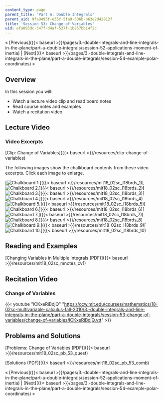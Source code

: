 ```yaml
---
content_type: page
parent_title: 'Part A: Double Integrals'
parent_uid: 9fa9495f-e35f-5fa9-506b-b63e2d42812f
title: 'Session 53: Change of Variables'
uid: efa093dc-347f-d4af-527f-1b857bb14f2c
---
```


« [Previous]({{< baseurl >}}/pages/3.-double-integrals-and-line-integrals-in-the-plane/part-a-double-integrals/session-52-applications-moment-of-inertia) | [Next]({{< baseurl >}}/pages/3.-double-integrals-and-line-integrals-in-the-plane/part-a-double-integrals/session-54-example-polar-coordinates) »

Overview
--------

In this session you will:

*   Watch a lecture video clip and read board notes
*   Read course notes and examples
*   Watch a recitation video

Lecture Video
-------------

### Video Excerpts

[Clip: Change of Variables]({{< baseurl >}}/resources/clip-change-of-variables)

The following images show the chalkboard contents from these video excerpts. Click each image to enlarge.

[![Chalkboard 1.](BASEURL_PLACEHOLDER/resources/mit18_02sc_l18brds_1a)]({{< baseurl >}}/resources/mit18_02sc_l18brds_1)[![Chalkboard 2.](BASEURL_PLACEHOLDER/resources/mit18_02sc_l18brds_2a)]({{< baseurl >}}/resources/mit18_02sc_l18brds_2)[![Chalkboard 3.](BASEURL_PLACEHOLDER/resources/mit18_02sc_l18brds_3a)]({{< baseurl >}}/resources/mit18_02sc_l18brds_3)[![Chalkboard 4.](BASEURL_PLACEHOLDER/resources/mit18_02sc_l18brds_4a)]({{< baseurl >}}/resources/mit18_02sc_l18brds_4)  
[![Chalkboard 5.](BASEURL_PLACEHOLDER/resources/mit18_02sc_l18brds_5a)]({{< baseurl >}}/resources/mit18_02sc_l18brds_5)[![Chalkboard 6.](BASEURL_PLACEHOLDER/resources/mit18_02sc_l18brds_6a)]({{< baseurl >}}/resources/mit18_02sc_l18brds_6)[![Chalkboard 7.](BASEURL_PLACEHOLDER/resources/mit18_02sc_l18brds_7a)]({{< baseurl >}}/resources/mit18_02sc_l18brds_7)[![Chalkboard 8.](BASEURL_PLACEHOLDER/resources/mit18_02sc_l18brds_8a)]({{< baseurl >}}/resources/mit18_02sc_l18brds_8)  
[![Chalkboard 9.](BASEURL_PLACEHOLDER/resources/mit18_02sc_l18brds_9a)]({{< baseurl >}}/resources/mit18_02sc_l18brds_9)[![Chalkboard 10.](BASEURL_PLACEHOLDER/resources/mit18_02sc_l18brds_10a)]({{< baseurl >}}/resources/mit18_02sc_l18brds_10)

Reading and Examples
--------------------

[Changing Variables in Multiple Integrals (PDF)]({{< baseurl >}}/resources/mit18_02sc_mnotes_cv1)

Recitation Video
----------------

### Change of Variables

{{< youtube "lCKxeRiBdjQ" "https://ocw.mit.edu/courses/mathematics/18-02sc-multivariable-calculus-fall-2010/3.-double-integrals-and-line-integrals-in-the-plane/part-a-double-integrals/session-53-change-of-variables/change-of-variables/lCKxeRiBdjQ.vtt" >}}

Problems and Solutions
----------------------

[Problems: Change of Variables (PDF)]({{< baseurl >}}/resources/mit18_02sc_pb_53_quest)

[Solutions (PDF)]({{< baseurl >}}/resources/mit18_02sc_pb_53_comb)

« [Previous]({{< baseurl >}}/pages/3.-double-integrals-and-line-integrals-in-the-plane/part-a-double-integrals/session-52-applications-moment-of-inertia) | [Next]({{< baseurl >}}/pages/3.-double-integrals-and-line-integrals-in-the-plane/part-a-double-integrals/session-54-example-polar-coordinates) »